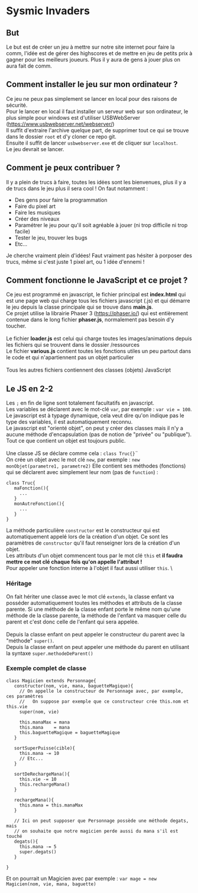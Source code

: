 # Sysmic Invaders

## But
Le but est de créer un jeu à mettre sur notre site internet pour faire la comm, l'idée est de gérer des highscores
et de mettre en jeu de petits prix à gagner pour les meilleurs joueurs. Plus il y aura de gens à jouer plus on aura
fait de comm.

## Comment installer le jeu sur mon ordinateur ?
Ce jeu ne peux pas simplement se lancer en local pour des raisons de sécurité.\
Pour le lancer en local il faut installer un serveur web sur son ordinateur, le plus simple pour windows est d'utiliser USBWebServer (https://www.usbwebserver.net/webserver/) \
Il suffit d'extraire l'archive quelque part, de supprimer tout ce qui se trouve dans le dossier `root` et d'y cloner ce repo git.\
Ensuite il suffit de lancer `usbwebserver.exe` et de cliquer sur `localhost`. \
Le jeu devrait se lancer.

## Comment je peux contribuer ?
Il y a plein de trucs à faire, toutes les idées sont les bienvenues, plus il y a de trucs dans le jeu plus il sera cool !
On faut notamment :
 * Des gens pour faire la programmation
 * Faire du pixel art
 * Faire les musiques
 * Créer des niveaux
 * Paramétrer le jeu pour qu'il soit agréable à jouer (ni trop difficile ni trop facile)
 * Tester le jeu, trouver les bugs
 * Etc...
 
Je cherche vraiment plein d'idées! Faut vraiment pas hésiter à porposer des trucs, même si c'est juste 1 pixel art, ou 1 idée d'ennemi !
 
 ## Comment fonctionne le JavaScript et ce projet ?
 Ce jeu est programmé en javascript, le fichier principal est **index.html** qui est une page web qui charge tous les fichiers
 javascript (.js) et qui démarre le jeu depuis la classe principale qui se trouve dans **main.js**.\
 Ce projet utilise la librairie Phaser 3 (https://phaser.io/) qui est entièrement contenue dans le long fichier **phaser.js**,
 normalement pas besoin d'y toucher.\
 \
 Le fichier **loader.js** est celui qui charge toutes les images/animations depuis les fichiers qui se trouvent dans le dossier /ressources\
 Le fichier **various.js** contient toutes les fonctions utiles un peu partout dans le code et qui n'apartiennent pas un objet particulier\
 \
 Tous les autres fichiers contiennent des classes (objets) JavaScript
 
 ## Le JS en 2-2
 Les `;` en fin de ligne sont totalement facultatifs en javascript. \
 Les variables se déclarent avec le mot-clé `var`, par exemple : `var vie = 100`. \
 Le javascript est à typage dynamique, cela veut dire qu'on indique pas le type des variables, il est automatiquement reconnu. \
 Le javascript est "orienté objet", on peut y créer des classes mais il n'y a aucune méthode d'encapsulation (pas de notion de "privée" ou "publique"). \
 Tout ce que contient un objet est toujours public. \
 \
 Une classe JS se déclare comme cela : `class Truc{}`¨ \
 On crée un objet avec le mot clé `new`, par exemple : `new monObjet(parametre1, parametre2)`
 Elle contient ses méthodes (fonctions) qui se déclarent avec simplement leur nom (pas de `function`) : 
 ```
 class Truc{ 
    maFonction(){ 
      ...
    } 
    monAutreFonction(){
      ...
    }
 }
 ```
 La méthode particulière `constructor` est le constructeur qui est automatiquement appelé lors de la création d'un objet. Ce sont les paramètres de `constructor` qu'il faut renseigner lors de la création d'un objet.\
 Les attributs d'un objet commencent tous par le mot clé `this` et **il faudra mettre ce mot clé chaque fois qu'on appelle l'attribut !** \
 Pour appeler une fonction interne à l'objet il faut aussi utiliser `this`. \
 
 ### Héritage
 On fait hériter une classe avec le mot clé `extends`, la classe enfant va posséder automatiquement toutes les méthodes et attributs de la
 classe parente. Si une méthode de la classe enfant porte le même nom qu'une méthode de la classe parente, la méthode de l'enfant va
 masquer celle du parent et c'est donc celle de l'enfant qui sera appelée.\
 \
 Depuis la classe enfant on peut appeler le constructeur du parent avec la "méthode" `super()`. \
 Depuis la classe enfant on peut appeler une méthode du parent en utilisant la syntaxe `super.methodeDeParent()`
 
 ### Exemple complet de classe 
 ```
 class Magicien extends Personnage{ 
    constructor(nom, vie, mana, baguetteMagique){
      // On appelle le constructeur de Personnage avec, par exemple, ces paramètres
      //   On suppose par exemple que ce constructeur crée this.nom et this.vie
      super(nom, vie)
      
      this.manaMax = mana
      this.mana    = mana
      this.baguetteMagique = baguetteMagique
    }
    
    sortSuperPuisse(cible){
      this.mana -= 10
      // Etc...
    }
    
    sortDeRechargeMana(){
      this.vie -= 10
      this.rechargeMana()
    }
    
    rechargeMana(){
      this.mana = this.manaMax
    }
    
    // Ici on peut supposer que Personnage possède une méthode degats, mais
    // on souhaite que notre magicien perde aussi du mana s'il est touché
    degats(){
      this.mana -= 5
      super.degats()
    }
    
 }
  ```
  Et on pourrait un Magicien avec par exemple : `var mage = new Magicien(nom, vie, mana, baguette)`
 
